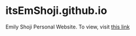 # itsEmShoji.github.io

Emily Shoji Personal Website. To view, visit [this link](https://itsEmShoji.github.io)